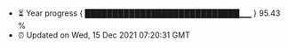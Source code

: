 - ⏳ Year progress { ████████████████████████████▁▁ } 95.43 %
- ⏰ Updated on Wed, 15 Dec 2021 07:20:31 GMT

